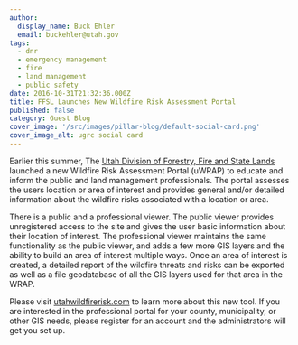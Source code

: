 ```yaml
---
author:
  display_name: Buck Ehler
  email: buckehler@utah.gov
tags:
  - dnr
  - emergency management
  - fire
  - land management
  - public safety
date: 2016-10-31T21:32:36.000Z
title: FFSL Launches New Wildfire Risk Assessment Portal
published: false
category: Guest Blog
cover_image: '/src/images/pillar-blog/default-social-card.png'
cover_image_alt: ugrc social card
---
```


Earlier this summer, The [Utah Division of Forestry, Fire and State Lands](https://www.ffsl.utah.gov/) launched a new Wildfire Risk Assessment Portal (uWRAP) to educate and inform the public and land management professionals. The portal assesses the users location or area of interest and provides general and/or detailed information about the wildfire risks associated with a location or area.

There is a public and a professional viewer. The public viewer provides unregistered access to the site and gives the user basic information about their location of interest. The professional viewer maintains the same functionality as the public viewer, and adds a few more GIS layers and the ability to build an area of interest multiple ways. Once an area of interest is created, a detailed report of the wildfire threats and risks can be exported as well as a file geodatabase of all the GIS layers used for that area in the WRAP.

Please visit [utahwildfirerisk.com](https://wildfirerisk.utah.gov/) to learn more about this new tool. If you are interested in the professional portal for your county, municipality, or other GIS needs, please register for an account and the administrators will get you set up.
